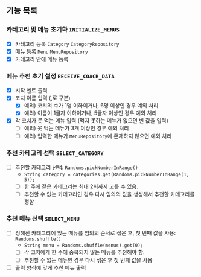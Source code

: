 ## 기능 목록

### 카테고리 및 메뉴 초기화 `INITIALIZE_MENUS`

- [x] 카테고리 등록 `Category` `CategoryRepository`
- [x] 메뉴 등록 `Menu` `MenuRepository`
- [x] 카테고리 안에 메뉴 등록

### 메뉴 추천 초기 설정  `RECEIVE_COACH_DATA`

- [x] 시작 멘트 출력
- [x] 코치 이름 입력 (,로 구분)
    - [x] 예외) 코치의 수가 1명 이하이거나, 6명 이상인 경우 예외 처리
    - [x] 예외) 이름이 1글자 이하이거나, 5글자 이상인 경우 예외 처리
- [x] 각 코치가 못 먹는 메뉴 입력 (먹지 못하는 메뉴가 없으면 빈 값을 입력)
    - [ ] 예외) 못 먹는 메뉴가 3개 이상인 경우 예외 처리
    - [ ] 예외) 입력한 메뉴가 `MenuRepository`에 존재하지 않으면 예외 처리

### 추천 카테고리 선택 `SELECT_CATEGORY`

- [ ] 추천할 카테고리 선택: `Randoms.pickNumberInRange()`
    - `String category = categories.get(Randoms.pickNumberInRange(1, 5));`
    - [ ] 한 주에 같은 카테고리는 최대 2회까지 고를 수 있음.
    - [ ] 추천할 수 없는 카테고리인 경우 다시 임의의 값을 생성해서 추천할 카테고리를 정함

### 추천 메뉴 선택  `SELECT_MENU`

- [ ] 정해진 카테고리에 있는 메뉴를 임의의 순서로 섞은 후, 첫 번째 값을 사용: `Randoms.shuffle()`
    - `String menu = Randoms.shuffle(menus).get(0);`
    - [ ] 각 코치에게 한 주에 중복되지 않는 메뉴를 추천해야 함.
    - [ ] 추천할 수 없는 메뉴인 경우 다시 섞은 후 첫 번째 값을 사용

- [ ] 출력 양식에 맞게 추천 메뉴 출력